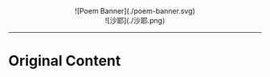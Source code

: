 <div align="center">
![Poem Banner](./poem-banner.svg)
</div>
<div align="center">
![沙耶](./沙耶.png)
</div>

---

# Original Content

<!-- Original content starts here -->
